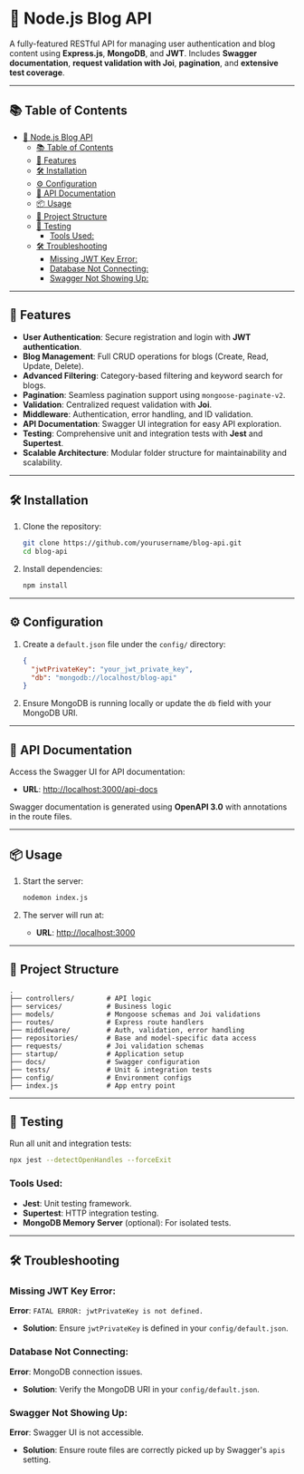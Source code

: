 # 📝 Node.js Blog API

A fully-featured RESTful API for managing user authentication and blog content using **Express.js**, **MongoDB**, and **JWT**. Includes **Swagger documentation**, **request validation with Joi**, **pagination**, and **extensive test coverage**.

---

## 📚 Table of Contents

- [📝 Node.js Blog API](#-nodejs-blog-api)
  - [📚 Table of Contents](#-table-of-contents)
  - [🚀 Features](#-features)
  - [🛠️ Installation](#️-installation)
  - [⚙️ Configuration](#️-configuration)
  - [📖 API Documentation](#-api-documentation)
  - [📦 Usage](#-usage)
  - [📁 Project Structure](#-project-structure)
  - [🧪 Testing](#-testing)
    - [Tools Used:](#tools-used)
  - [🛠️ Troubleshooting](#️-troubleshooting)
    - [Missing JWT Key Error:](#missing-jwt-key-error)
    - [Database Not Connecting:](#database-not-connecting)
    - [Swagger Not Showing Up:](#swagger-not-showing-up)

---

## 🚀 Features

- **User Authentication**: Secure registration and login with **JWT authentication**.
- **Blog Management**: Full CRUD operations for blogs (Create, Read, Update, Delete).
- **Advanced Filtering**: Category-based filtering and keyword search for blogs.
- **Pagination**: Seamless pagination support using `mongoose-paginate-v2`.
- **Validation**: Centralized request validation with **Joi**.
- **Middleware**: Authentication, error handling, and ID validation.
- **API Documentation**: Swagger UI integration for easy API exploration.
- **Testing**: Comprehensive unit and integration tests with **Jest** and **Supertest**.
- **Scalable Architecture**: Modular folder structure for maintainability and scalability.

---

## 🛠️ Installation

1. Clone the repository:
   ```bash
   git clone https://github.com/yourusername/blog-api.git
   cd blog-api
   ```

2. Install dependencies:
   ```bash
   npm install
   ```

---

## ⚙️ Configuration

1. Create a `default.json` file under the `config/` directory:
   ```json
   {
     "jwtPrivateKey": "your_jwt_private_key",
     "db": "mongodb://localhost/blog-api"
   }
   ```

2. Ensure MongoDB is running locally or update the `db` field with your MongoDB URI.

---

## 📖 API Documentation

Access the Swagger UI for API documentation:

- **URL**: [http://localhost:3000/api-docs](http://localhost:3000/api-docs)

Swagger documentation is generated using **OpenAPI 3.0** with annotations in the route files.

---

## 📦 Usage

1. Start the server:
   ```bash
   nodemon index.js
   ```

2. The server will run at:
   - **URL**: [http://localhost:3000](http://localhost:3000)

---

## 📁 Project Structure

```
.
├── controllers/        # API logic
├── services/           # Business logic
├── models/             # Mongoose schemas and Joi validations
├── routes/             # Express route handlers
├── middleware/         # Auth, validation, error handling
├── repositories/       # Base and model-specific data access
├── requests/           # Joi validation schemas
├── startup/            # Application setup
├── docs/               # Swagger configuration
├── tests/              # Unit & integration tests
├── config/             # Environment configs
├── index.js            # App entry point
```

---

## 🧪 Testing

Run all unit and integration tests:
```bash
npx jest --detectOpenHandles --forceExit
```

### Tools Used:
- **Jest**: Unit testing framework.
- **Supertest**: HTTP integration testing.
- **MongoDB Memory Server** (optional): For isolated tests.

---

## 🛠️ Troubleshooting

### Missing JWT Key Error:
**Error**: `FATAL ERROR: jwtPrivateKey is not defined.`
- **Solution**: Ensure `jwtPrivateKey` is defined in your `config/default.json`.

### Database Not Connecting:
**Error**: MongoDB connection issues.
- **Solution**: Verify the MongoDB URI in your `config/default.json`.

### Swagger Not Showing Up:
**Error**: Swagger UI is not accessible.
- **Solution**: Ensure route files are correctly picked up by Swagger's `apis` setting.

